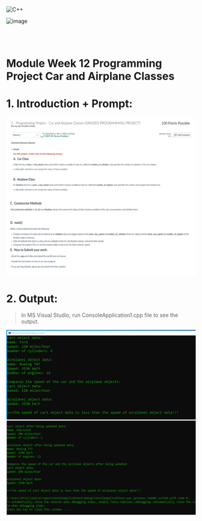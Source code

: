  <img src="https://github.com/phuongtrieu97coder/Readme_Content_Structure/assets/82598726/f69b0d26-3d64-4420-944c-75e4c23df1f4" alt="C++" width="40px" height="40px">

![image](https://github.com/phuongtrieu97coder/C_plus_plus_projects/assets/82598726/8de9d437-c1c0-4cee-a9e9-15cea7329fe2)


<br><br>


# Module Week 12 Programming Project Car and Airplane Classes

# 1. Introduction + Prompt:
![alt text](image.png)
![alt text](image-1.png)

# 2. Output:
> In MS Visual Studio, run ConsoleApplication1.cpp file to see the output.
> 
![alt text](image-2.png)
![alt text](image-3.png)